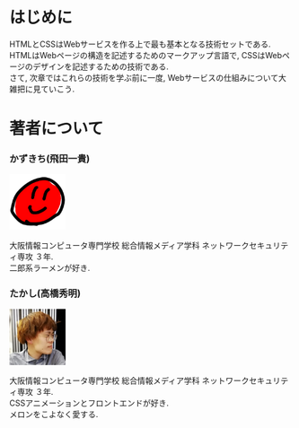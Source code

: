 # はじめに
HTMLとCSSはWebサービスを作る上で最も基本となる技術セットである.  
HTMLはWebページの構造を記述するためのマークアップ言語で, CSSはWebページのデザインを記述するための技術である.  
さて, 次章ではこれらの技術を学ぶ前に一度, Webサービスの仕組みについて大雑把に見ていこう.

# 著者について

### かずきち(飛田一貴)

<img src="../img/00_opening/kazukichi.png" width="100">


大阪情報コンピュータ専門学校 総合情報メディア学科 ネットワークセキュリティ専攻 ３年.  
二郎系ラーメンが好き.

### たかし(高橋秀明)

<img src="../img/00_opening/takashi.jpg" width="100">

大阪情報コンピュータ専門学校 総合情報メディア学科 ネットワークセキュリティ専攻 ３年.  
CSSアニメーションとフロントエンドが好き.  
メロンをこよなく愛する.
